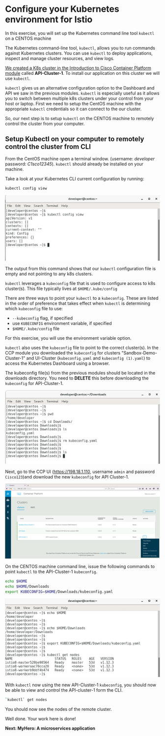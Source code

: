 # Configure your Kubernetes environment for Istio

In this exercise, you will set up the Kubernetes command line tool `kubectl` on a CENTOS machine

The Kubernetes command-line tool, `kubectl`, allows you to run commands against Kubernetes clusters. You can use `kubectl` to deploy applications, inspect and manage cluster resources, and view logs.

[We created a K8s cluster in the Introduction to Cisco Container Platform module](https://developer.cisco.com/learning/tracks/containers/container-containers-ccp/containers-ccp-create-k8s-cluster/step/3) called __API-Cluster-1__. To install our application on this cluster we will use `kubectl`.

`kubectl` gives us an alternative configuration option to the Dashboard and API we saw in the previous modules. `kubectl` is especially useful as it allows you to switch between multiple k8s clusters under your control from your host or laptop. First we need to setup the CentOS machine with the appropriate `kubectl` credentials so it can connect to the our cluster.

So, our next step is to setup `kubectl` on the CENTOS machine to remotely control the cluster from your computer.

## Setup Kubectl on your computer to remotely control the cluster from CLI
From the CentOS machine open a terminal window. (username: _developer_ password: _C1sco12345_). `kubectl` should already be installed on your machine.

Take a look at your Kubernetes CLI current configuration by running:

```bash
kubectl config view
```

![alt text][kubectl_config_view_3]

[kubectl_config_view_3]:https://github.com/kiskander/LC-hcloud-proposal/blob/main/06-service-mesh/Istio_DNE_Images/kubectl_config_view_3.png?raw=true "Config View"

The output from this command shows that our `kubectl` configuration file is empty and not pointing to any k8s clusters.

`kubectl` leverages a `kubeconfig` file that is used to configure access to k8s cluster(s). This file typically lives at `$HOME/.kube/config`

There are three ways to point your `kubectl` to a `kubeconfig`. These are listed in the order of preference that takes effect when `kubectl` is determining which `kubeconfig` file  to use:

* `--kubeconfig` flag, if specified
* use `KUBECONFIG` environment variable, if specified
* `$HOME/.kube/config` file

For this exercise, you will use the environment variable option.

`kubectl` also uses the `kubeconfig` file to point to the correct cluster(s). In the CCP module you downloaded the `kubeconfig` for clusters "Sandbox-Demo-Cluster-1" and UI-Cluster (`kubeconfig.yaml` and `kubeconfig (1).yaml`) to access the Kubernetes Dashboard using a browser.

The kubeconfig file(s) from the previous modules should be located in the downloads directory. You need to __DELETE__ this before downloading the `kubeconfig` for API-Cluster-1.

 ![alt text][Delete_Kubeconfig]

[Delete_Kubeconfig]:https://github.com/kiskander/LC-hcloud-proposal/blob/main/06-service-mesh/Istio_DNE_Images/kubectl_delete_old_kubeconfig1.png?raw=true "KUBECONFIG"


Next, go to the CCP UI (https://198.18.1.110, username `admin` and password `Cisco123`)and download the new `kubeconfig` for API Cluster-1.

![alt text][Kubeconfig_download]

[Kubeconfig_download]:https://github.com/kiskander/LC-hcloud-proposal/blob/main/06-service-mesh/Istio_DNE_Images/Kubectl_download_kubeconfig_from_ccp.png?raw=true "KUBECONFIG"

On the CENTOS machine command line, issue the following commands to point `kubectl` to the API-Cluster-1 `kubeconfig`.

```bash
echo $HOME
echo $HOME/Downloads
export KUBECONFIG=$HOME/Downloads/kubeconfig.yaml
```

![alt text][Kubectl_switch_context]

[Kubectl_switch_context]:https://github.com/kiskander/LC-hcloud-proposal/blob/main/06-service-mesh/Istio_DNE_Images/kubeconfigENV1.png?raw=true "Config View"

With `kubectl` now using the new API-Cluster-1 `kubeconfig`, you should now be able to view and control the API-cluster-1 form the CLI.

```bash
`kubectl` get nodes
```

You should now see the nodes of the remote cluster.

Well done. Your work here is done!

**Next: MyHero: A microservices application**
